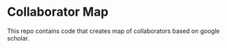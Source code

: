 # Collaborator Map
This repo contains code that creates map of collaborators based on google scholar.
